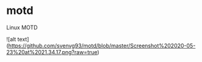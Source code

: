 # motd
Linux MOTD

![alt text] (https://github.com/svenvg93/motd/blob/master/Screenshot%202020-05-23%20at%2021.34.17.png?raw=true)
